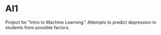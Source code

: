 # AI1
Project for "Intro to Machine Learning."
Attempts to predict depression in students from possible factors.
